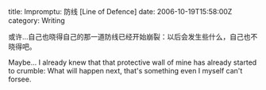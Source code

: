 title: Impromptu: 防线 [Line of Defence]
date: 2006-10-19T15:58:00Z
category: Writing

或许…自己也晓得自己的那一道防线已经开始崩裂：以后会发生些什么，自己也不晓得吧。

Maybe… I already knew that that protective wall of mine has already started to crumble: What will happen next, that's something even I myself can't forsee.
